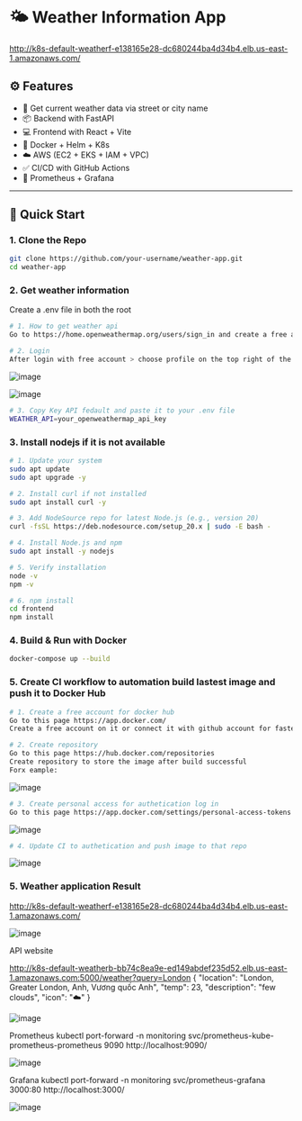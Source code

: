 # 🌤️ Weather Information App

http://k8s-default-weatherf-e138165e28-dc680244ba4d34b4.elb.us-east-1.amazonaws.com/

## ⚙️ Features

- 🔁 Get current weather data via street or city name
- 📦 Backend with FastAPI
- 💻 Frontend with React + Vite
- 🐳 Docker + Helm + K8s
- ☁️ AWS (EC2 + EKS + IAM + VPC)
- ✅ CI/CD with GitHub Actions
- 🔐 Prometheus + Grafana

---

## 🚀 Quick Start

### 1️. Clone the Repo

```bash
git clone https://github.com/your-username/weather-app.git
cd weather-app
```

### 2️. Get weather information
Create a .env file in both the root

```bash
# 1. How to get weather api
Go to https://home.openweathermap.org/users/sign_in and create a free account

# 2. Login
After login with free account > choose profile on the top right of the website > Chose My API keys
```

![image](https://github.com/user-attachments/assets/c1112b4f-7ccb-4f8e-9fba-0b248f507443)

![image](https://github.com/user-attachments/assets/33ec3691-7464-4869-b810-a28cdfbce2e8)


```bash
# 3. Copy Key API fedault and paste it to your .env file
WEATHER_API=your_openweathermap_api_key
```

### 3️. Install nodejs if it is not available

```bash
# 1. Update your system
sudo apt update
sudo apt upgrade -y

# 2. Install curl if not installed
sudo apt install curl -y

# 3. Add NodeSource repo for latest Node.js (e.g., version 20)
curl -fsSL https://deb.nodesource.com/setup_20.x | sudo -E bash -

# 4. Install Node.js and npm
sudo apt install -y nodejs

# 5. Verify installation
node -v
npm -v

# 6. npm install
cd frontend
npm install
```

### 4. Build & Run with Docker

```bash
docker-compose up --build
```

### 5. Create CI workflow to automation build lastest image and push it to Docker Hub

```bash
# 1. Create a free account for docker hub
Go to this page https://app.docker.com/
Create a free account on it or connect it with github account for faster registration

# 2. Create repository 
Go to this page https://hub.docker.com/repositories
Create repository to store the image after build successful
Forx eample:
```
![image](https://github.com/user-attachments/assets/89883650-7d1c-49c5-ae18-9587f065da02)

```bash
# 3. Create personal access for authetication log in
Go to this page https://app.docker.com/settings/personal-access-tokens
```
![image](https://github.com/user-attachments/assets/78042bb2-e989-43b1-b962-0a19e748fc54)
```bash
# 4. Update CI to authetication and push image to that repo
```
![image](https://github.com/user-attachments/assets/c31985eb-8f47-4df9-9189-b70b68a85b65)

### 5. Weather application Result
http://k8s-default-weatherf-e138165e28-dc680244ba4d34b4.elb.us-east-1.amazonaws.com/

![image](https://github.com/user-attachments/assets/86df2aec-1ab0-444a-8390-545e7bd90656)

API website

http://k8s-default-weatherb-bb74c8ea9e-ed149abdef235d52.elb.us-east-1.amazonaws.com:5000/weather?query=London
{
  "location": "London, Greater London, Anh, Vương quốc Anh",
  "temp": 23,
  "description": "few clouds",
  "icon": "☁️"
}

![image](https://github.com/user-attachments/assets/1c8524cb-02a3-4a2f-b0e5-edfd0a89a8ce)

Prometheus
kubectl port-forward -n monitoring svc/prometheus-kube-prometheus-prometheus 9090
http://localhost:9090/

![image](https://github.com/user-attachments/assets/8c634bb9-c420-4687-8ab8-495f9dde84e1)


Grafana
kubectl port-forward -n monitoring svc/prometheus-grafana 3000:80
http://localhost:3000/

![image](https://github.com/user-attachments/assets/ee2f7e0a-8f27-4931-85d7-cd0619a0c8cf)


